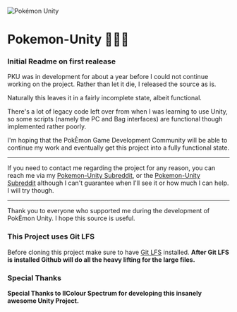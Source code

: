 ![Pokémon Unity](http://i.imgur.com/SOhSR1q.png)
# Pokemon-Unity :clap::clap::clap:

### Initial Readme on first realease

  PKU was in development for about a year before I could
not continue working on the project. Rather than let it
die, I released the source as is.

  Naturally this leaves it in a fairly incomplete state,
albeit functional.

  There's a lot of legacy code left over from when I was
learning to use Unity, so some scripts (namely the PC 
and Bag interfaces) are functional though implemented
rather poorly.

  I'm hoping that the PokÈmon Game Development Community
will be able to continue my work and eventually get this
project into a fully functional state.

---------------------------------------------------------

  If you need to contact me regarding the project for 
any reason, you can reach me via my [Pokemon-Unity Subreddit](https://www.youtube.com/user/EclipseJewel), or
the [Pokemon-Unity Subreddit](https://www.reddit.com/r/PokemonUnity/) although I can't guarantee
when I'll see it or how much I can help.
  I will try though.

---------------------------------------------------------

  Thank you to everyone who supported me during the 
development of PokÈmon Unity. 
  I hope this source is useful.



### This Project uses Git LFS
Before cloning this project make sure to have [Git LFS](https://git-lfs.github.com./) installed. **After Git LFS is installed Github will do all the heavy lifting for the large files.** 


### Special Thanks
**Special Thanks to IIColour Spectrum for developing this insanely awesome Unity Project.**



